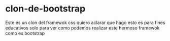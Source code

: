 # clon-de-bootstrap
Este es un clon del framewok css quiero aclarar que hago esto es para fines educativos solo para ver como podemos realizar este hermoso framewok como es bootstrap
